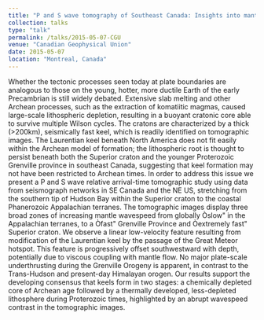 ```yaml
---
title: "P and S wave tomography of Southeast Canada: Insights into mantle development and evolution from Archean to Phanerozoic times"
collection: talks
type: "talk"
permalink: /talks/2015-05-07-CGU
venue: "Canadian Geophysical Union"
date: 2015-05-07
location: "Montreal, Canada"
---
```


Whether the tectonic processes seen today at plate boundaries are analogous to those on the young, hotter, more ductile Earth of the early Precambrian is still widely debated. Extensive slab melting and other Archean processes, such as the extraction of komatiitic magmas, caused large-scale lithospheric depletion, resulting in a buoyant cratonic core able to survive multiple Wilson cycles. The cratons are characterized by a thick (>200km), seismically fast keel, which is readily identified on tomographic images. The Laurentian keel beneath North America does not fit easily within the Archean model of formation; the lithospheric root is thought to persist beneath both the Superior craton and the younger Proterozoic Grenville province in southeast Canada, suggesting that keel formation may not have been restricted to Archean times. In order to address this issue we present a P and S wave relative arrival-time tomographic study using data from seismograph networks in SE Canada and the NE US, stretching from the southern tip of Hudson Bay within the Superior craton to the coastal Phanerozoic Appalachian terranes. The tomographic images display three broad zones of increasing mantle wavespeed from globally Òslow&quot; in the Appalachian terranes, to a Òfast&quot; Grenville Province and Òextremely fast&quot; Superior craton. We observe a linear low-velocity feature resulting from modification of the Laurentian keel by the passage of the Great Meteor hotspot. This feature is progressively offset southwestward with depth, potentially due to viscous coupling with mantle flow. No major plate-scale underthrusting during the Grenville Orogeny is apparent, in contrast to the Trans-Hudson and present-day Himalayan orogen. Our results support the developing consensus that keels form in two stages: a chemically depleted core of Archean age followed by a thermally developed, less-depleted lithosphere during Proterozoic times, highlighted by an abrupt wavespeed contrast in the tomographic images.
